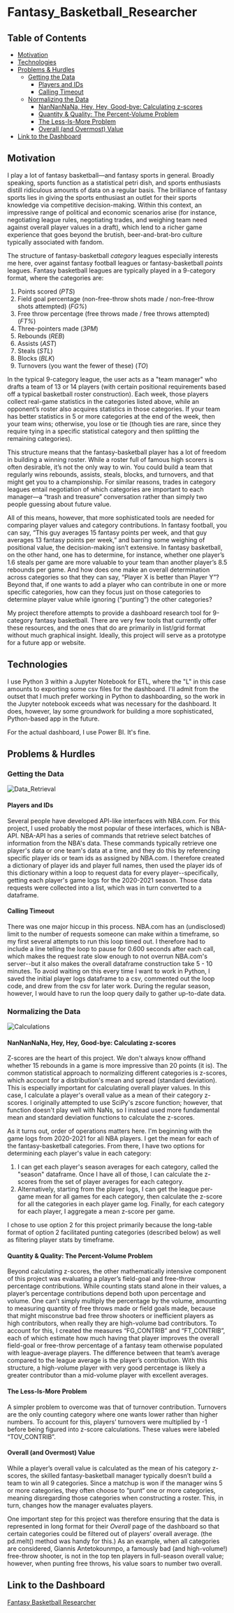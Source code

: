 # Fantasy_Basketball_Researcher

## Table of Contents

- [Motivation](#Motivation)
- [Technologies](#Technologies)
- [Problems & Hurdles](#Problems-&-Hurdles)
  * [Getting the Data](#Getting-the-Data)
    + [Players and IDs](#Playes-and-IDs)
    + [Calling Timeout](#Calling-Timeout)
  * [Normalizing the Data](#Normalizing-the-Data)
    + [NanNanNaNa, Hey, Hey, Good-bye: Calculating z-scores](#nannannana-hey-hey-good-bye-calculating-z-scores)
    + [Quantity & Quality: The Percent-Volume Problem](#quantity--quality-the-percent-volume-problem)
    + [The Less-Is-More Problem](#The-Less-Is-More-Problem)
    + [Overall (and Overmost) Value](#Overall-and-Overmost-Value)
 - [Link to the Dashboard](#Link-to-the-Dashboard)

## Motivation

I play a lot of fantasy basketball—and fantasy sports in general. Broadly speaking, sports function as a statistical petri dish, and sports enthusiasts distill ridiculous amounts of data on a regular basis. The brilliance of fantasy sports lies in giving the sports enthusiast an outlet for their sports knowledge via competitive decision-making. Within this context, an impressive range of political and economic scenarios arise (for instance, negotiating league rules, negotiating trades, and weighing team need against overall player values in a draft), which lend to a richer game experience that goes beyond the brutish, beer-and-brat-bro culture typically associated with fandom.

The structure of fantasy-basketball *category* leagues especially interests me here, over against fantasy football leagues or fantasy-basketball *points* leagues. Fantasy basketball leagues are typically played in a 9-category format, where the categories are:

  1.	Points scored (*PTS*)
  2.  Field goal percentage (non-free-throw shots made / non-free-throw shots attempted) (*FG%*)
  3.	Free throw percentage (free throws made / free throws attempted) (*FT%*)
  4.	Three-pointers made (*3PM*)
  5.	Rebounds (*REB*)
  6.	Assists (*AST*)
  7.	Steals (*STL*)
  8.	Blocks (*BLK*)
  9.	Turnovers (you want the fewer of these) (*TO*)

In the typical 9-category league, the user acts as a "team manager" who drafts a team of 13 or 14 players (with certain positional requirements based off a typical basketball roster construction). Each week, those players collect real-game statistics in the categories listed above, while an opponent’s roster also acquires statistics in those categories. If your team has better statistics in 5 or more categories at the end of the week, then your team wins; otherwise, you lose or tie (though ties are rare, since they require tying in a specific statistical category and then splitting the remaining categories).

This structure means that the fantasy-basketball player has a lot of freedom in building a winning roster. While a roster full of famous high scorers is often desirable, it’s not the only way to win. You could build a team that regularly wins rebounds, assists, steals, blocks, and turnovers, and that might get you to a championship. For similar reasons, trades in category leagues entail negotiation of which categories are important to each manager—a “trash and treasure” conversation rather than simply two people guessing about future value.

All of this means, however, that more sophisticated tools are needed for comparing player values and category contributions. In fantasy football, you can say, “This guy averages 15 fantasy points per week, and that guy averages 13 fantasy points per week,” and barring some weighing of positional value, the decision-making isn’t extensive. In fantasy basketball, on the other hand, one has to determine, for instance, whether one player’s 1.6 steals per game are more valuable to your team than another player’s 8.5 rebounds per game. And how does one make an overall determination across categories so that they can say, “Player X is better than Player Y”? Beyond that, if one wants to add a player who can contribute in one or more specific categories, how can they focus just on those categories to determine player value while ignoring (“punting”) the other categories?

My project therefore attempts to provide a dashboard research tool for 9-category fantasy basketball. There are very few tools that currently offer these resources, and the ones that do are primarily in list/grid format without much graphical insight. Ideally, this project will serve as a prototype for a future app or website.

## Technologies

I use Python 3 within a Jupyter Notebook for ETL, where the "L" in this case amounts to exporting some csv files for the dashboard. I'll admit from the outset that I much prefer working in Python to dashboarding, so the work in the Jupyter notebook exceeds what was necessary for the dashboard. It does, however, lay some groundwork for building a more sophisticated, Python-based app in the future.

For the actual dashboard, I use Power BI. It's fine.

## Problems & Hurdles

### Getting the Data

![Data_Retrieval](https://github.com/jrioross/fantasy_basketball_researcher/blob/main/images/data_retrieval.png)

#### Players and IDs

Several people have developed API-like interfaces with NBA.com. For this project, I used probably the most popular of these interfaces, which is NBA-API. NBA-API has a series of commands that retrieve select batches of information from the NBA's data. These commands typically retrieve one player's data or one team's data at a time, and they do this by referencing specific player ids or team ids as assigned by NBA.com. I therefore created a dictionary of player ids and player full names, then used the player ids of this dictionary within a loop to request data for every player--specifically, getting each player's game logs for the 2020-2021 season. Those data requests were collected into a list, which was in turn converted to a dataframe.

#### Calling Timeout

There was one major hiccup in this process. NBA.com has an (undisclosed) limit to the number of requests someone can make within a timeframe, so my first several attempts to run this loop timed out. I therefore had to include a line telling the loop to pause for 0.600 seconds after each call, which makes the request rate slow enough to not overrun NBA.com's server--but it also makes the overall dataframe construction take 5 - 10 minutes. To avoid waiting on this every time I want to work in Python, I saved the initial player logs dataframe to a csv, commented out the loop code, and drew from the csv for later work. During the regular season, however, I would have to run the loop query daily to gather up-to-date data.

### Normalizing the Data

![Calculations](https://github.com/jrioross/fantasy_basketball_researcher/blob/main/images/calculations.png)

#### NanNanNaNa, Hey, Hey, Good-bye: Calculating z-scores

Z-scores are the heart of this project. We don't always know offhand whether 15 rebounds in a game is more impressive than 20 points (it is). The common statistical approach to normalizing different categories is z-scores, which account for a distribution's mean and spread (standard deviation). This is especially important for calculating overall player values. In this case, I calculate a player's overall value as a mean of their category z-scores. I originally attempted to use SciPy's zscore function; however, that function doesn't play well with NaNs, so I instead used more fundamental mean and standard deviation functions to calculate the z-scores.

As it turns out, order of operations matters here. I'm beginning with the game logs from 2020-2021 for all NBA players. I get the mean for each of the fantasy-basketball categories. From there, I have two options for determining each player's value in each category:

  1. I can get each player's season averages for each category, called the "season" dataframe. Once I have all of those, I can calculate the z-scores from the set of player averages for each category.
  2. Alternatively, starting from the player logs, I can get the league per-game mean for all games for each category, then calculate the z-score for all the categories in each player game log. Finally, for each category for each player, I aggregate a mean z-score per game.

I chose to use option 2 for this project primarily because the long-table format of option 2 facilitated punting categories (described below) as well as filtering player stats by timeframe.

#### Quantity & Quality: The Percent-Volume Problem

Beyond calculating z-scores, the other mathematically intensive component of this project was evaluating a player’s field-goal and free-throw percentage contributions. While counting stats stand alone in their values, a player’s percentage contributions depend both upon percentage and volume. One can’t simply multiply the percentage by the volume, amounting to measuring quantity of free throws made or field goals made, because that might misconstrue bad free throw shooters or inefficient players as high contributors, when really they are high-volume bad contributors. To account for this, I created the measures “FG_CONTRIB” and “FT_CONTRIB”, each of which estimate how much having that player improves the overall field-goal or free-throw percentage of a fantasy team otherwise populated with league-average players. The difference between that team’s average compared to the league average is the player’s contribution. With this structure, a high-volume player with very good percentage is likely a greater contributor than a mid-volume player with excellent averages.

#### The Less-Is-More Problem

A simpler problem to overcome was that of turnover contribution. Turnovers are the only counting category where one wants lower rather than higher numbers. To account for this, players’ turnovers were multiplied by -1 before being figured into z-score calculations. These values were labeled “TOV_CONTRIB”.

#### Overall (and Overmost) Value

While a player’s overall value is calculated as the mean of his category z-scores, the skilled fantasy-basketball manager typically doesn’t build a team to win all 9 categories. Since a matchup is won if the manager wins 5 or more categories, they often choose to “punt“ one or more categories, meaning disregarding those categories when constructing a roster. This, in turn, changes how the manager evaluates players.

One important step for this project was therefore ensuring that the data is represented in long format for their *Overall* page of the dashboard so that certain categories could be filtered out of players’ overall average. (the pd.melt() method was handy for this.) As an example, when all categories are considered, Giannis Antetokounmpo, a famously bad (and high-volume!) free-throw shooter, is not in the top ten players in full-season overall value; however, when punting free throws, his value soars to number two overall.

## Link to the Dashboard

[Fantasy Basketball Researcher](https://app.powerbi.com/view?r=eyJrIjoiNTQ2OTI0MTQtZTk2OC00M2NiLWI2ODgtNTdlZTFmMGYwZTAyIiwidCI6IjEwMWRhNTg3LTE4NDMtNGY1Mi04YjhhLTE3YjA2OWM2NmQzMyIsImMiOjJ9)
